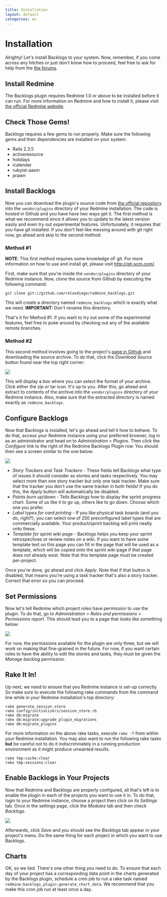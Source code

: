 ```yaml
---
title: Installation
layout: default
categories: en
---
```

# Installation

Alrighty! Let's install Backlogs to your system. Now, remember, if
you come across any hitches or just don't know how to proceed, feel
free to ask for help from the [the forums](http://backlogsplugin.morphexchange.com/).


## Install Redmine

The Backlogs plugin requires Redmine 1.0 or above to be installed
before it can run. For more information on Redmine and how to install
it, please visit [the official Redmine website](http://www.redmine.org/).


## Check Those Gems!

Backlogs requires a few gems to run properly. Make sure the following
gems and their dependencies are installed on your system:

* Rails 2.3.5
* activeresource
* holidays
* icalendar
* rubyist-aasm
* prawn


## Install Backlogs

Now you can download the plugin's source code from [the official repository](git://github.com/relaxdiego/redmine_backlogs.git)
into the `vendor/plugins` directory of your Redmine installation. The code is
hosted in Github and you have have two ways get it. The first method is
what we recommend since it allows you to update to the latest version easily and
even try out experimental features. Unfortunately, it requires that you have
git installed. If you don't feel like messing around with git right now, go
ahead and skip to the second method.


### Method #1

**NOTE**: This first method requires some knowledge oF git. For more information on how
to use and install git, please visit http://git-scm.com/.

First, make sure that you're inside the `vendor/plugins` directory
of your Redmine instance. Now, clone the source from Github by executing the following
command:

    git clone git://github.com/relaxdiego/redmine_backlogs.git

This will create a directory named `redmine_backlogs` which is exactly what we
need. **IMPORTANT**: Don't rename this directory.

That's it for Method #1. If you want to try out some of the experimental features,
feel free to poke around by checking out any of the available remote branches.


### Method #2

This second method involves going to the project's [page in Github](http://github.com/relaxdiego/redmine_backlogs)
and downloading the source archive. To do that, click the *Download Source* button
found near the top right corner:

![](../../assets/images/download_button.png)

This will display a box where you can select the format of your archive. Click
either the zip or tar icon. It's up to you. After this, go ahead and extract to
contents of the archive into the `vendor/plugins` directory of your Redmine
instance. Also, make sure that the extracted directory is named exactly as
`redmine_backlogs`.


## Configure Backlogs

Now that Backlogs is installed, let's go ahead and tell it how to behave.
To do that, access your Redmine instance using your preferred browser, 
log in as an administrator and head on to _Administration_ > _Plugins_.
Then click the _Configure_ link to the right of the Redmine Backlogs Plugin
row. You should then see a screen similar to the one below:

![](../../assets/images/configure_screen.png)

* _Story Trackers_ and _Task Trackers_ - These fields tell Backlogs what
type of issues it should consider as stories and tasks respectively. You
may select more than one story tracker but only one task tracker. Make
sure that the tracker you don't use the same tracker in both fields! If
you do this, the _Apply_ button will automatically be disabled.
* _Points burn up/down_ - Tells Backlogs how to display the sprint progress
chart. Some of us like it to go up, others like to go down. Choose which
one you prefer.
* _Label types for card printing_ - If you like physical task boards
(and you do, right?), you can select one of 250 preconfigured label types
that are commercially available. Your product/sprint backlog will print
neatly onto these.
* _Template for sprint wiki page_ - Backlogs helps you keep your sprint
retrospectives or review notes on a wiki. If you want to have some template
text on this page you can fill in the page that will be used as a
template, which will be copied onto the sprint wiki page if that page
does not already exist. Note that this template page must be created
per-project.

Once you're done, go ahead and click _Apply_. Note that if that button is
disabled, that means you're using a task tracker that's also a story tracker.
Correct that error so you can proceed.


## Set Permissions

Now let's tell Redmine which project roles have permission to use the plugin.
To do that, go to _Administration_ > _Roles and permissions_ > _Permissions report_.
This should lead you to a page that looks like something below:

![](../../assets/images/permissions_report.png)

For now, the permissions available for the plugin are only three, but we
will work on making that fine-grained in the future. For now, if you want
certain roles to have the ability to edit the stories and tasks, they must
be given the _Manage backlog_ permission. 

## Rake It In!

Up next, we need to ensure that you Redmine instance is set-up correctly. So
make sure to execute the following rake commands from the command line while
in your Redmine installation's top directory:

    rake generate_session_store
    rake config/initializers/session_store.rb
    rake db:migrate
    rake db:migrate:upgrade_plugin_migrations
    rake db:migrate_plugins

For more information on the above rake tasks, execute `rake -T` from within
your Redmine installation. You may also want to run the following rake tasks
**but** be careful not to do it indiscriminately in a running production 
environment as it might produce unwanted results.

    rake tmp:cache:clear
    rake tmp:sessions:clear


## Enable Backlogs in Your Projects

Now that Redmine and Backlogs are properly configured, all that's left is
to enable the plugin in each of the projects you want to use it in. To do that,
login to your Redmine instance, choose a project then click on its _Settings_
tab. Once in the settings page, click the _Modules_ tab and then check _Backlogs_.

![](../../assets/images/project_settings.png)

Afterwards, click _Save_ and you should see the _Backlogs_ tab appear in your
project's menu. Do the same thing for each project in which you want to use
Backlogs.


## Charts

OK, so we lied. There's one other thing you need to do. To ensure that each day
of your project has a corresponding data point in the charts generated by the
Backlogs plugin, schedule a cron job to run a rake task named 
`redmine:backlogs_plugin:generate_chart_data`. We recommend that you make this
cron job run at least once a day.
